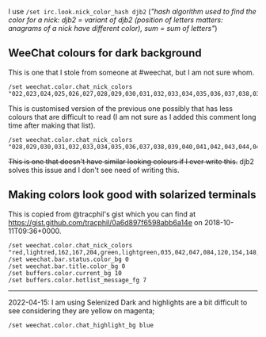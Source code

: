 I use `/set irc.look.nick_color_hash djb2` (*"hash algorithm used to find
the color for a nick: djb2 = variant of djb2 (position of letters matters:
anagrams of a nick have different color), sum = sum of letters"*)

## WeeChat colours for dark background

This is one that I stole from someone at \#weechat, but I am not sure whom.

```
/set weechat.color.chat_nick_colors "022,023,024,025,026,027,028,029,030,031,032,033,034,035,036,037,038,039,040,041,042,043,044,045,046,047,048,049,050,051,052,053,054,055,056,057,058,059,060,061,062,063,064,065,066,067,068,069,070,071,072,073,074,075,076,077,078,079,080,081,082,083,084,085,086,087,088,089,090,091,092,093,094,095,096,097,098,099,100,101,102,103,104,105,106,107,108,109,110,111,112,113,114,115,116,117,118,119,120,121,122,123,124,125,126,127,128,129,130,131,132,133,134,135,136,137,138,139,140,141,142,143,144,145,146,147,148,149,150,151,152,153,154,155,156,157,158,159,160,161,162,163,164,165,166,167,168,169,170,171,172,173,174,175,176,177,178,179,180,181,182,183,184,185,186,187,188,189,190,191,192,193,194,195,196,197,198,199,200,201,202,203,204,205,206,207,208,209,210,211,212,213,214,215,216,217,218,219,220,221,222,223,224,225,226,227,228,229"
```

This is customised version of the previous one possibly that has less
colours that are difficult to read (I am not sure as I added this comment
long time after making that list).

```
/set weechat.color.chat_nick_colors "028,029,030,031,032,033,034,035,036,037,038,039,040,041,042,043,044,045,046,047,048,049,050,051,058,059,060,061,062,063,064,065,066,067,068,069,070,071,072,073,074,075,076,077,078,079,080,081,082,083,084,085,086,087,088,089,090,091,092,093,094,095,096,097,098,099,100,101,102,103,104,105,106,107,108,109,110,111,112,113,114,115,116,117,118,119,120,121,122,123,124,125,126,127,128,129,130,131,132,133,134,135,136,137,138,139,140,141,142,143,144,145,146,147,148,149,150,151,152,153,154,155,156,157,158,159,160,161,162,163,164,165,166,167,168,169,170,171,172,173,174,175,176,177,178,179,180,181,182,183,184,185,186,187,188,189,190,191,192,193,194,195,196,197,198,199,200,201,202,203,204,205,206,207,208,209,210,211,212,213,214,215,216,217,218,219,220,221,222,223,224,225,226,227,228,229"
```

<s>This is one that doesn't have similar looking colours if I ever write
this.</s> djb2 solves this issue and I don't see need of writing this.

## Making colors look good with solarized terminals

This is copied from @tracphil's gist which you can find at https://gist.github.com/tracphil/0a6d897f6598abb6a14e on 2018-10-11T09:36+0000.

```
/set weechat.color.chat_nick_colors "red,lightred,162,167,204,green,lightgreen,035,042,047,084,120,154,148,yellow,brown,165,191,222,208,cyan,045,051,087,117,123,159,lightmagenta,128,171,176,213,111,148"
/set weechat.bar.status.color_bg 0
/set weechat.bar.title.color_bg 0
/set buffers.color.current_bg 10
/set buffers.color.hotlist_message_fg 7
```

* * * * *

2022-04-15: I am using Selenized Dark and highlights are a bit difficult to see
considering they are yellow on magenta;

```
/set weechat.color.chat_highlight_bg blue
```
